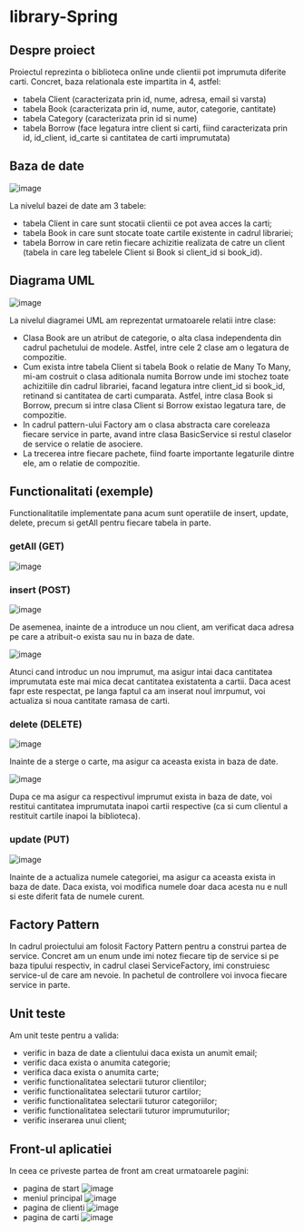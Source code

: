 # library-Spring
## Despre proiect
Proiectul reprezinta o biblioteca online unde clientii pot imprumuta diferite carti. Concret, baza relationala este impartita in 4, astfel:
- tabela Client (caracterizata prin id, nume, adresa, email si varsta)
- tabela Book (caracterizata prin id, nume, autor, categorie, cantitate)
- tabela Category (caracterizata prin id si nume)
- tabela Borrow (face legatura intre client si carti, fiind caracterizata prin id, id_client, id_carte si cantitatea de carti imprumutata)

## Baza de date
![image](https://user-images.githubusercontent.com/72153726/158917259-e268acef-23d1-4612-8538-085907cec80f.png)

La nivelul bazei de date am 3 tabele: 
- tabela Client in care sunt stocatii clientii ce pot avea acces la carti;
- tabela Book in care sunt stocate toate cartile existente in cadrul librariei;
- tabela Borrow in care retin fiecare achizitie realizata de catre un client (tabela in care leg tabelele Client si Book si client_id si book_id).

## Diagrama UML
![image](https://user-images.githubusercontent.com/72153726/167049127-4d03f756-c6bd-49ad-ba81-38395d349e0c.png)

La nivelul diagramei UML am reprezentat urmatoarele relatii intre clase:
- Clasa Book are un atribut de categorie, o alta clasa independenta din cadrul pachetului de modele. Astfel, intre cele 2 clase am o legatura de compozitie.
- Cum exista intre tabela Client si tabela Book o relatie de Many To Many, mi-am costruit o clasa aditionala numita Borrow unde imi stochez toate achizitiile din cadrul librariei, facand legatura intre client_id si book_id, retinand si cantitatea de carti cumparata. Astfel, intre clasa Book si Borrow, precum si intre clasa Client si Borrow existao legatura tare, de compozitie.
- In cadrul pattern-ului Factory am o clasa abstracta care coreleaza fiecare service in parte, avand intre clasa BasicService si restul claselor de service o relatie de asociere.
- La trecerea intre fiecare pachete, fiind foarte importante legaturile dintre ele, am o relatie de compozitie.

## Functionalitati (exemple)
Functionalitatile implementate pana acum sunt operatiile de insert, update, delete, precum si getAll pentru fiecare tabela in parte.

  ### getAll (GET)
  ![image](https://user-images.githubusercontent.com/72153726/158917461-89d1137a-f84b-40c1-93d8-998b166ddf87.png)
  
  ### insert (POST)
  ![image](https://user-images.githubusercontent.com/72153726/158917582-a4a60c74-2c9c-47d4-a322-8ae0689b270f.png)
  
  De asemenea, inainte de a introduce un nou client, am verificat daca adresa pe care a atribuit-o exista sau nu in baza de date.
  
  ![image](https://user-images.githubusercontent.com/72153726/158917817-741e5d81-712b-43e5-a62f-c2cc0232c9d2.png)
  
  Atunci cand introduc un nou imprumut, ma asigur intai daca cantitatea imprumutata este mai mica decat cantitatea existatenta a cartii. Daca acest fapr este respectat, pe langa faptul ca am inserat noul imrpumut, voi actualiza si noua cantitate ramasa de carti.

  ### delete (DELETE)
  ![image](https://user-images.githubusercontent.com/72153726/158918030-0b09588f-cc1c-439d-90d3-464856201cb6.png)

  Inainte de a sterge o carte, ma asigur ca aceasta exista in baza de date.
  
  ![image](https://user-images.githubusercontent.com/72153726/158918118-0a1e685c-bbc4-4d57-a07e-0fabc2996bfc.png)

  Dupa ce ma asigur ca respectivul imprumut exista in baza de date, voi restitui cantitatea imprumutata inapoi cartii respective (ca si cum clientul a restituit cartile inapoi la biblioteca).
  
  ### update (PUT)
  ![image](https://user-images.githubusercontent.com/72153726/158918296-e89bd0e3-7610-4d72-b9c5-12764694062a.png)

  Inainte de a actualiza numele categoriei, ma asigur ca aceasta exista in baza de date. Daca exista, voi modifica numele doar daca acesta nu e null si este diferit fata de numele curent.
  
  ## Factory Pattern
  In cadrul proiectului am folosit Factory Pattern pentru a construi partea de service. Concret am un enum unde imi notez fiecare tip de service si pe baza tipului respectiv, in cadrul clasei ServiceFactory, imi construiesc service-ul de care am nevoie. In pachetul de controllere voi invoca fiecare service in parte.
  
  ## Unit teste
  Am unit teste pentru a valida:
  - verific in baza de date a clientului daca exista un anumit email;
  - verific daca exista o anumita categorie;
  - verifica daca exista o anumita carte;
  - verific functionalitatea selectarii tuturor clientilor;
  - verific functionalitatea selectarii tuturor cartilor;
  - verific functionalitatea selectarii tuturor categoriilor;
  - verific functionalitatea selectarii tuturor imprumuturilor;
  - verific inserarea unui client;
  
  ## Front-ul aplicatiei
  In ceea ce priveste partea de front am creat urmatoarele pagini:
  - pagina de start
  ![image](https://user-images.githubusercontent.com/72153726/169420552-e36a895e-efe3-44ae-add5-c25186c9f070.png)
  - meniul principal
  ![image](https://user-images.githubusercontent.com/72153726/169421703-3347c6ed-5c43-4472-8c5f-21d26aeb4136.png)
  - pagina de clienti
  ![image](https://user-images.githubusercontent.com/72153726/169421903-5e7e1443-eb4a-4cdc-a28a-21371b0c4fa0.png)
  - pagina de carti
  ![image](https://user-images.githubusercontent.com/72153726/169421944-1e2934cb-e919-465f-8a13-1bdc26528160.png)

